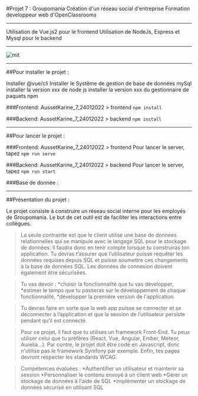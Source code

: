 #Projet 7 : Groupomania
Création d'un réseau social d'entreprise
Formation developpeur web d'OpenClassrooms  
  

--------------------------------------
  
Utilisation de Vue.js2 pour le frontend
Utilisation de NodeJs, Express et Mysql pour le backend
  
-----------

![mit](https://img.shields.io/apm/l/aa)

-----------
##Pour installer le projet :

Installer  @vue/cli
Installer le Systême de gestion de base de données mySql
installer la version xxx de node js 
installer la version xxx du gestionnaire de paquets npm

###Frontend:
AussetKarine_7_24012022 > frontend
```npm install```

###Backend:
AussetKarine_7_24012022 > backend
```npm install```

-----------
##Pour lancer le projet :

###Frontend:
AussetKarine_7_24012022 > frontend
Pour lancer le server, tapez ```npm run serve```

###Backend:
AussetKarine_7_24012022 > backend
Pour lancer le server, tapez ```npm run start```

###Base de donnée :


-----------
##Présentation du projet :

Le projet consiste à construire un réseau social interne pour les employés de Groupomania. Le but de cet outil est de faciliter les interactions entre collègues. 

>La seule contrainte est que le client utilise une base de données relationnelles qui se manipule avec le langage SQL pour le stockage de données.
>Il faudra donc en tenir compte lorsque tu construiras ton application.
>Tu devras t’assurer que l’utilisateur puisse requêter les données requises depuis SQL et puisse soumettre ces changements à la base de données SQL.
>Les données de connexion doivent également être sécurisées. 

>Tu vas devoir :
>*choisir la fonctionnalité que tu vas développer,
>*estimer le temps que tu passeras sur le développement de chaque fonctionnalité,
>*développer la première version de l'application.

>Tu devras faire en sorte que la web app puisse se connecter et se déconnecter à l’application et que la session de l’utilisateur persiste pendant qu’il est connecté.

>Pour ce projet, il faut que tu utilises un framework Front-End. Tu peux utiliser celui que tu préfères (React, Vue, Angular, Ember, Meteor, Aurelia...).
>Par contre, le projet doit être codé en Javascript, donc n'utilise pas le framework Symfony par exemple. Enfin, tes pages devront respecter les standards WCAG.

>Compétences évaluées :
>*Authentifier un utilisateur et maintenir sa session
>*Personnaliser le contenu envoyé à un client web
>*Gérer un stockage de données à l'aide de SQL
>*Implémenter un stockage de données sécurisé en utilisant SQL